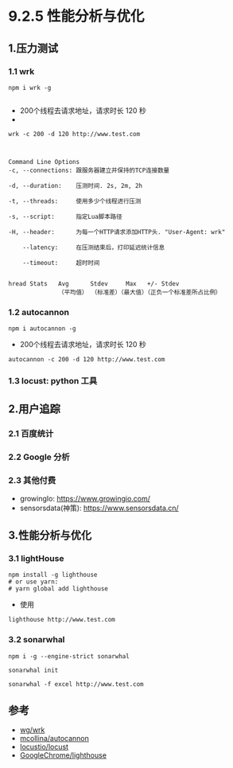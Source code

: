 # 9.2.5 性能分析与优化



## 1.压力测试


### 1.1 wrk

```
npm i wrk -g


```
- 200个线程去请求地址，请求时长 120 秒
- 
```
wrk -c 200 -d 120 http://www.test.com



Command Line Options
-c, --connections: 跟服务器建立并保持的TCP连接数量

-d, --duration:    压测时间. 2s, 2m, 2h

-t, --threads:     使用多少个线程进行压测 

-s, --script:      指定Lua脚本路径 

-H, --header:      为每一个HTTP请求添加HTTP头. "User-Agent: wrk"

    --latency:     在压测结束后，打印延迟统计信息

    --timeout:     超时时间


hread Stats   Avg      Stdev     Max   +/- Stdev
              （平均值） （标准差）（最大值）（正负一个标准差所占比例）
```



### 1.2 autocannon

```
npm i autocannon -g
```

- 200个线程去请求地址，请求时长 120 秒

```
autocannon -c 200 -d 120 http://www.test.com
```

### 1.3 locust: python 工具






## 2.用户追踪


### 2.1 百度统计


### 2.2 Google 分析


### 2.3 其他付费

- growingIo: https://www.growingio.com/
- sensorsdata(神策): https://www.sensorsdata.cn/

## 3.性能分析与优化


### 3.1 lightHouse


```
npm install -g lighthouse
# or use yarn:
# yarn global add lighthouse
```

- 使用

```
lighthouse http://www.test.com
```

### 3.2 sonarwhal

```
npm i -g --engine-strict sonarwhal

sonarwhal init

sonarwhal -f excel http://www.test.com
```


## 参考
- [wg/wrk](https://github.com/wg/wrk)
- [mcollina/autocannon](https://github.com/mcollina/autocannon)
- [locustio/locust](https://github.com/locustio/locust)
- [GoogleChrome/lighthouse](https://github.com/GoogleChrome/lighthouse)
